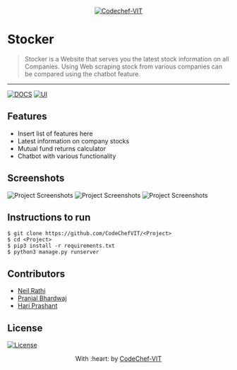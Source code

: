 <p align="center"><a href="http://www.codechefvit.com" target="_blank"><img src="https://s3.amazonaws.com/codechef_shared/sites/all/themes/abessive/logo-3.png" title="CodeChef-VIT" alt="Codechef-VIT"></a>
</p>

# Stocker

> <Subtitle>
> Stocker is a Website that serves you the latest stock information on all Companies. Using Web scraping stock from various companies can be compared using the chatbot feature.


---
[![DOCS](https://img.shields.io/badge/Documentation-see%20docs-green?style=flat-square&logo=appveyor)](INSERT_LINK_FOR_DOCS_HERE) 
  [![UI ](https://img.shields.io/badge/User%20Interface-Link%20to%20UI-orange?style=flat-square&logo=appveyor)](INSERT_UI_LINK_HERE)




## Features
- Insert list of features here
- Latest information on company stocks
- Mutual fund returns calculator
- Chatbot with various functionality




## Screenshots
<img src="https://i.ibb.co/LCqgtcK/project-Screenshot1.png" alt="Project Screenshots">
<img src="https://i.ibb.co/WxD39YP/project-Screenshot2.png" alt="Project Screenshots">
<img src="https://i.ibb.co/T2y8YT1/project-Screenshot3.png" alt="Project Screenshots">

## Instructions to run

```
$ git clone https://github.com/CodeChefVIT/<Project>
$ cd <Project>
$ pip3 install -r requirements.txt
$ python3 manage.py runserver
```

## Contributors
- <a href="https://github.com/<neilrathi17">Neil Rathi</a>
- <a href="https://github.com/<Bhard27">Pranjal Bhardwaj</a>
- <a href="https://github.com/<hpb1">Hari Prashant</a>
	
## License

[![License](http://img.shields.io/:license-mit-blue.svg?style=flat-square)](http://badges.mit-license.org)

<p align="center">
	With :heart: by <a href="http://www.codechefvit.com" target="_blank">CodeChef-VIT</a>
</p>




